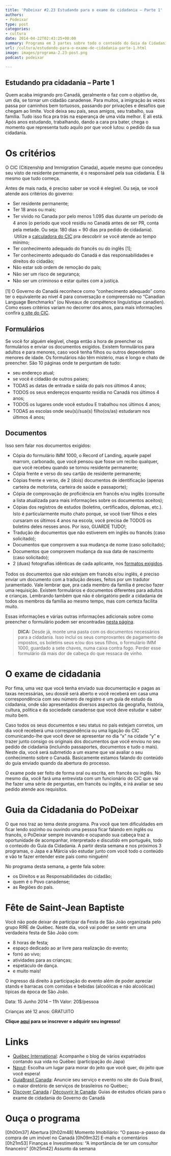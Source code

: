 ```yaml
---
title: 'PoDeixar #2.23 Estudando para o exame de cidadania – Parte 1'
authors:
- Podeixar
type: post
categories:
- cultura
date: 2014-04-22T02:43:25+00:00
summary: Programa em 3 partes sobre todo o conteúdo do Guia da Cidadania do Canadá, interpretado e discutido em português. Ideal para quem está estudando para o exame de cidadania do Canadá.
url: /cultura/estudando-para-o-exame-de-cidadania-parte-1.html
image: images/programa-2.23-post.png
podcast: podeixar

---
```

## Estudando pra cidadania &#8211; Parte 1

Quem acaba imigrando pro Canadá, geralmente o faz com o objetivo de, um dia, se tornar um cidadão canadense. Para muitos, a imigração às vezes passa por caminhos bem tortuosos, passando por privações e desafios que chegam ao limite. Você deixa seu país, seus amigos, seu trabalho, sua família. Tudo isso fica pra trás na esperança de uma vida melhor. E ali está. Após anos estudando, trabalhando, dando a cara pra bater, chega o momento que representa tudo aquilo por que você lutou: o pedido da sua cidadania.

# Os critérios

O CIC (Citizenship and Immigration Canada), aquele mesmo que concedeu seu visto de residente permanente, é o responsável pela sua cidadania. É lá mesmo que tudo começa.

Antes de mais nada, é preciso saber se você é elegível. Ou seja, se você atende aos critérios do governo:

  * Ser residente permanente;
  * <span style="line-height: 1.5em;">Ter 18 anos ou mais;</span>
  * <span style="line-height: 1.5em;">Ter vivido no Canada por pelo menos 1.095 dias durante um período de 4 anos (o período que você </span><span style="line-height: 1.5em;">residiu no Canadá antes de ser PR, conta pela metade. Ou seja: 180 dias = 90 dias pra pedido de </span><span style="line-height: 1.5em;">cidadania).  Utilize a <a href="https://eservices.cic.gc.ca/rescalc/resCalcStartNew.do" target="_blank">calculadora do CIC</a> pra </span><span style="line-height: 1.5em;">descobrir se você atende ao tempo mínimo;</span>
  * <span style="line-height: 1.5em;">Ter conhecimento adequado do francês ou do inglês [1];</span>
  * <span style="line-height: 1.5em;">Ter conhecimento adequado do Canadá e das responsabilidades e direitos do cidadão;</span>
  * <span style="line-height: 1.5em;">Não estar sob ordem de remoção do país;</span>
  * <span style="line-height: 1.5em;">Não ser um risco de segurança;</span>
  * <span style="line-height: 1.5em;">Não ser um criminoso e estar quites com a justiça.</span>

[1] O Governo do Canadá reconhece como &#8220;conhecimento adequado&#8221; como ter o equivalente ao nível 4 para conversação e compreensão no &#8220;Canadian Language Benchmarks&#8221; (ou Niveaux de compétence linguistique canadien). Como esses critérios variam no decorrer dos anos, para mais informações confira <a href="http://www.cic.gc.ca/english/citizenship/language.asp" target="_blank">o site do CIC</a>.

## Formulários

Se você for alguém elegível, chega então a hora de preencher os formulários e enviar os documentos exigidos. Existem formulários para adultos e para menores, caso você tenha filhos ou outros dependentes menores de idade. Os formulários não têm mistério, mas é longo e chato de preencher. São 10 páginas onde te perguntam de tudo:

  * seu endereço atual;
  * <span style="line-height: 1.5em;">se você é cidadão de outros países;</span>
  * <span style="line-height: 1.5em;">TODAS as datas de entrada e saída do país nos últimos 4 anos;</span>
  * <span style="line-height: 1.5em;">TODOS os seus endereços enquanto residia no Canadá nos últimos 4 anos;</span>
  * <span style="line-height: 1.5em;">TODOS os lugares onde você estudou E trabalhou nos últimos 4 anos;</span>
  * <span style="line-height: 1.5em;">TODAS as escolas onde seu(s)/sua(s) filho(os/as) estudaram nos últimos 4 anos;</span>

## Documentos

Isso sem falar nos documentos exigidos:

  * Cópia do formulário IMM 1000, o Record of Landing, aquele papel marrom, carbonado, que você pensou <span style="line-height: 1.5em;">que fosse um recibo qualquer, que você recebeu quando se tornou residente permanente;</span>
  * <span style="line-height: 1.5em;">Cópia frente e verso do seu cartão de residente permanente;</span>
  * <span style="line-height: 1.5em;">Cópias frente e verso, de 2 (dois) documentos de identificação (apenas carteira de motorista, c</span><span style="line-height: 1.5em;">arteira de saúde e passaporte);</span>
  * <span style="line-height: 1.5em;">Cópia de comprovação de proficiência em francês e/ou inglês (consulte a lista atualizada para mais </span><span style="line-height: 1.5em;">informações sobre os documentos aceitos);</span>
  * <span style="line-height: 1.5em;">Cópias dos registros de estudos (boletins, certificados, diplomas, etc.). Isto é particularmente </span><span style="line-height: 1.5em;">muito chato porque, se você tiver filhos e eles cursaram os últimos 4 anos na escola, você precisa de </span><span style="line-height: 1.5em;">TODOS os boletins deles nesses anos. Por isso, GUARDE TUDO!;</span>
  * <span style="line-height: 1.5em;">Tradução de documentos que não estiverem em inglês ou francês (caso solicitado);</span>
  * <span style="line-height: 1.5em;">Documentos que comprovem a sua mudança de nome (caso solicitado);</span>
  * <span style="line-height: 1.5em;">Documentos que comprovem mudança da sua data de nascimento (caso solicitado);</span>
  * <span style="line-height: 1.5em;">2 (duas) fotografias idênticas de cada aplicante, nos <a href="http://www.cic.gc.ca/english/information/applications/photospecs-cit.asp" target="_blank">formatos exigidos</a></span><span style="line-height: 1.5em;">.</span>

Todos os documentos que não estejam em francês e/ou inglês, é preciso enviar um documento com a tradução desses, feitos por um tradutor juramentado. Vale lembrar que, pra cada membro da família é preciso fazer uma requisição. Existem formulários e documentos diferentes para adultos e crianças. Lembrando também que não é obrigatório pedir a cidadania de todos os membros da família ao mesmo tempo, mas com certeza facilita muito.

Essas informações e várias outras informações adicionais sobre como preencher o formulário podem ser encontradas <a href="http://www.cic.gc.ca/english/information/applications/guides/CIT0002ETOC.asp" target="_blank">nesta página</a>.

> **DICA:** Desde já, monte uma pasta com os documentos necessários para a cidadania. Isso inclui os seus comprovantes de pagamento de impostos, os boletins seus e/ou dos seus filhos, o formulário IMM 1000, guardado a sete chaves, numa caixa contra fogo. Perder esse formulário dá mais dor de cabeça do que ressaca de vinho.

# O exame de cidadania

Por fima, uma vez que você tenha enviado sua documentação e pagas as taxas necessárias, seu dossiê será aberto e você receberá em casa uma correspondência com seu número de registro e um guia de estudo da cidadania, onde são apresentados diversos aspectos da geografia, história, cultura, política e da sociedade canadense que você deve estudar e saber muito bem.

Caso todos os seus documentos e seu status no país estejam corretos, um dia você receberá uma correspondência ou uma ligação do CIC comunicando-lhe que você deve se apresentar no dia &#8220;x&#8221; na cidade &#8220;y&#8221; e trazer junto consigo os originais dos documentos que você enviou no seu pedido de cidadania (incluindo passaportes, documentos e tudo o mais). Neste dia, você será submetido a um exame que vai avaliar o seu conhecimento sobre o Canadá. Basicamente estamos falando do conteúdo do guia enviado quando da abertura do processo.

O exame pode ser feito de forma oral ou escrita, em francês ou inglês. No mesmo dia, você fará uma entrevista com um funcionário do CIC que vai lhe fazer uma série de perguntas, em francês ou inglês, e irá avaliar se seu pedido atende aos requisitos.

# Guia da Cidadania do PoDeixar

O que nos traz ao tema deste programa. Pra você que tem dificuldades em ficar lendo sozinho ou ouvindo uma pessoa ficar falando em inglês ou francês, o PoDeixar sempre inovando e ocupando sua cabeça traz a oportunidade de acompanhar, interpretado e discutido em português, todo o conteúdo do Guia da Cidadania. A partir desta semana e nos próximos 3 programas, o Japa e a Márcia vão estudar junto com você todo o conteúdo e vão te fazer entender este país como ninguém!

No programa desta semana, a gente fala sobre:

  * os Direitos e as Responsabilidades do cidadão;
  * quem é o Povo canadense;
  * as Regiões do país.

# Fête de Saint-Jean Baptiste

Você não pode deixar de participar da Festa de São João organizada pelo grupo RIRE de Québec. Neste dia, você vai poder se sentir em uma verdadeira festa de São João com:

  * 8 horas de festa;
  * espaço dedicado ao ar livre para realização do evento;
  * <span style="line-height: 1.5em;">forró ao vivo;</span>
  * atividades para as crianças;
  * espetáculo de dança.
  * e muito mais!

O ingresso dá direito à participação do evento além de poder apreciar stands e barracas com comidas e bebidas (alcoólicas e não alcoólicas) típicas da época de São João.

Data: 15 Junho 2014 &#8211; 11h
Valor: 20$/pessoa

Crianças até 12 anos: GRATUITO

**Clique <a href="http://www.eventbrite.ca/e/billets-fete-de-la-saint-jean-baptiste-11291738895" target="_blank">aqui</a> para se inscrever e adquirir seu ingresso!**

# Links

  * <a href="http://blogue.quebecentete.com" target="_blank">Québec International</a>: Acompanhe o blog de vários expatriados contando sua vida no Québec (participação do Japa)
  * <span style="line-height: 1.5em;"><a href="http://www.navut.com" target="_blank">Navut</a>: Escolha um lugar para morar do jeito que você quer, do jeito que você espera!<br /> </span>
  * <span style="line-height: 1.5em;"><a href="http://www.guiabrasil.ca" target="_blank">GuiaBrasil Canada</a>: Anuncie seu serviço e evento no site do Guia Brasil, o maior diretório de serviços de brasileiros no Québec;<br /> </span>
  * <span style="line-height: 1.5em;"><a href="http://www.cic.gc.ca/english/resources/publications/discover/index.asp" target="_blank">Discover Canada</a> / <a href="http://www.cic.gc.ca/francais/ressources/publications/decouvrir/index.asp" target="_blank">Découvrir le Canada</a>: Guias de estudos oficiais para o exame de cidadania do Governo do Canadá</span>

# Ouça o programa

[0h00m37] Abertura
[0h02m48] Momento Imobiliário: &#8220;O passo-a-passo da compra de um imóvel no Canadá
[0h09m32] E-mails e comentários
[0h21m53] Finanças e Investimentos: &#8220;A importância de ter um consultor financeiro&#8221;
[0h25m42] Assunto da semana
